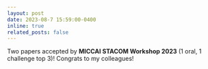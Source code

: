 ```yaml
---
layout: post
date: 2023-08-7 15:59:00-0400
inline: true
related_posts: false
---
```


Two papers accepted by **MICCAI STACOM Workshop 2023** (1 oral, 1 challenge top 3)! Congrats to my colleagues!
